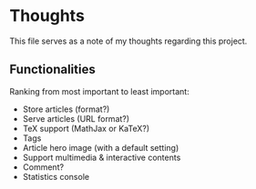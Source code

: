 # Thoughts

This file serves as a note of my thoughts regarding this project.

## Functionalities

Ranking from most important to least important:

- Store articles (format?)
- Serve articles (URL format?)
- TeX support (MathJax or KaTeX?)
- Tags
- Article hero image (with a default setting)
- Support multimedia & interactive contents
- Comment?
- Statistics console
